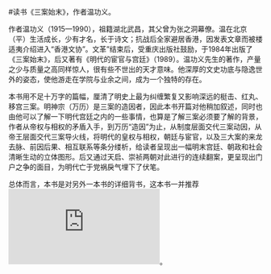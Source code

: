 \#读书《三案始末》，作者温功义。

作者温功义（1915—1990），祖籍湖北武昌，其父曾为张之洞幕僚。温在北京（平）生活成长，少有才名，长于诗文；抗战后全家避居香港，因发表文章而被楼适夷介绍进入“香港文协”。文革”结束后，受重庆出版社鼓励，于1984年出版了《三案始末》，后又著有《明代的宦官与宫廷》（1989）。温功义先生的著作，产量之少与质量之高同样惊人，很有些不世出的天才意味。他深厚的文史功底与隐逸世外的姿态，使他游走在学院与业余之间，成为一个独特的存在。

本书用不足十万字的篇幅，厘清了明史上最为纠缠繁复又影响深远的梃击、红丸、移宫三案。明神宗（万历）是三案的造因者，因此本书开篇对他稍加叙述，同时也由他可以了解一下明代宫廷之内的一些事情，也算是了解三案必须要了解的背景，作者从帝权与相权的矛盾入手，到万历“造因”为止，从制度层面交代三案动因，从帝王层面交代三案导火线，将明代的皇权与相权，朝廷与宦官，以及三大案的来龙去脉、前因后果、相互联系等条分缕析，给读者呈现出一幅明末宫廷、朝政和社会清晰生动的立体图形。后又通过天启、崇祯两朝对此进行的连续翻案，更呈现出门户之争的面目，为明代亡于党祸戾气埋下了伏笔。

总体而言，本书是对另外一本书的详细背书，这本书一并推荐![大明朝：1368—1644：从洪武到崇祯的权力变局](http://blog.sina.com.cn/s/blog_3efd5a0701032gc5.html)。
